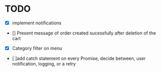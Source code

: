 # TODO
  - [X] implement notifications
  - [] Present message of order created sucessfully after deletion of the cart
  - [X] Category filter on menu
  <!-- - [] handle 4xx and 5xx with error pages -->
-  [ ]add catch statement on every Promise, decide between, user notification, logging, or a retry
